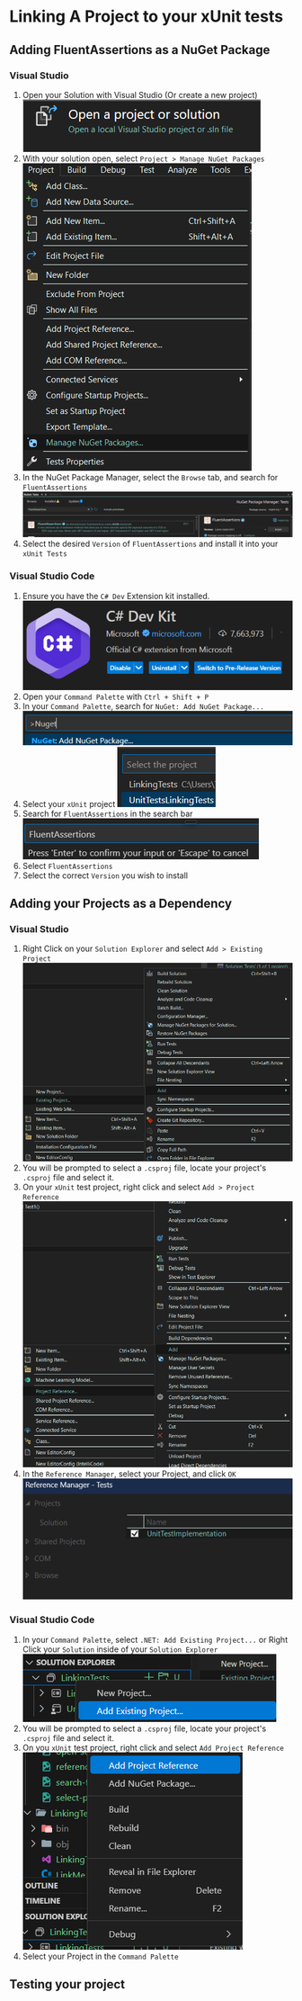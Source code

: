 # Linking A Project to your xUnit tests

## Adding FluentAssertions as a NuGet Package

### Visual Studio

1. Open your Solution with Visual Studio (Or create a new project) ![Left Click on "Open a project or solution"](./images/open-solution.png)
2. With your solution open, select `Project > Manage NuGet Packages` ![Left Click on "Manage Nuget Packages..."](./images/manage-packages.png)
3. In the NuGet Package Manager, select the `Browse` tab, and search for `FluentAssertions` ![Search "Fluent Assertions"](./images/fluent-assertions.png)
4. Select the desired `Version` of `FluentAssertions` and install it into your `xUnit Tests`

### Visual Studio Code

1. Ensure you have the `C# Dev` Extension kit installed.
    ![The C# Dev kit is available on the VSCode extension browser, created by Microsoft](./images/cskit.png)
2. Open your `Command Palette` with `Ctrl + Shift + P`
3. In your `Command Palette`, search for `NuGet: Add NuGet Package...`
    ![](./images/nuget-add-package.png)
4. Select your `xUnit` project 
    ![](./images/select-project.png)
5. Search for `FluentAssertions` in the search bar
    ![](./images/search-fa.png)
6. Select `FluentAssertions`
7. Select the correct `Version` you wish to install

## Adding your Projects as a Dependency

### Visual Studio

1. Right Click on your `Solution Explorer` and select `Add > Existing Project` 
    ![](./images/add-project-vs.png)
2. You will be prompted to select a `.csproj` file, locate your project's `.csproj` file and select it.
3. On your `xUnit` test project, right click and select `Add > Project Reference`
    ![](./images/add-reference-vs.png)
4. In the `Reference Manager`, select your Project, and click `OK`
    ![](./images/reference-manager-vs.png)

### Visual Studio Code
1. In your `Command Palette`, select `.NET: Add Existing Project...` or Right Click your `Solution` inside of your `Solution Explorer`
   ![](./images/add-project-vsc.png)
2. You will be prompted to select a `.csproj` file, locate your project's `.csproj` file and select it.
3. On you `xUnit` test project, right click and select `Add Project Reference`
    ![](./images/add-reference-vsc.png)
4. Select your Project in the `Command Palette`

## Testing your project
